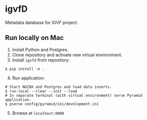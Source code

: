 # igvfD
Metadata database for IGVF project.

## Run locally on Mac
1. Install Python and Postgres.
2. Clone repository and activate new virtual environment.
3. Install `igvfd` from repository:
```
$ pip install -e .
```
4. Run application:
```
# Start NGINX and Postgres and load data inserts.
$ run-local --clear --init --load
# In separate terminal (with virtual environment) serve Pyramid application.
$ pserve config/pyramid/ini/development.ini
```
5. Browse at `localhost:8000`